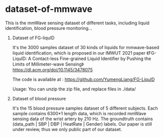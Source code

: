# dataset-of-mmwave
This is the mmWave sensing dataset of different tasks, including liquid identification, blood pressure monitoring... 

1. Dataset of FG-liquID


    It's the 3000 samples dataset of 30 kinds of liquids for mmwave-based liquid identification, which is proposed in our IMWUT 2021 paper 《FG-LiquID: A Contact-less  Fine-grained Liquid Identifier by Pushing the Limits of Millimeter-wave Sensing》 https://dl.acm.org/doi/10.1145/3478075

   The code is available at : https://github.com/YumengLiang/FG-LiquID 
   
    Usage: You can unzip the zip file, and replace files in ./data/ 
    
2. Dataset of blood pressure

    It's the 15 blood pressure samples dataset of 5 different subjects. Each sample contains 6300*1 length data, which is recorded mmWave sensing data of the wrist artery by 210 Hz. The groundtruth contains (data_path | SBP | DBP | HeatRate | Gender) labels.  Our paper is still under review, thus we only public part of our dataset.
    
    
